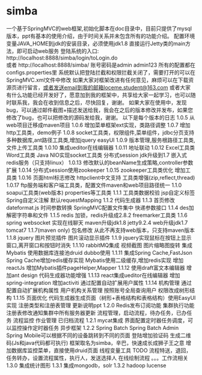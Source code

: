 # simba 
一个基于SpringMVC的web框架,初始化脚本在doc目录中，目前只提供了mysql版本，ppt有基本的使用介绍，由于时间关系并未包含所有的功能介绍。
配置环境变量JAVA_HOME到jdk的安装目录，必须使用jdk1.8
直接运行Jetty类的main方法，即可启动web服务
登陆系统的入口: 
http://localhost:8888/simba/login/toLogin.do  
或者
http://localhost:8888/simba/
账号密码是admin admin123 
所有的配置都在configs.properties里
系统默认把登陆拦截和权限拦截关闭了，需要打开的可以在SpringMVC.xml文件中修改
如果大家对框架改进有任何意见，麻烦可以在下载资源页进行留言，或者发送email到我的邮箱loceme.student@163.com
或者大家有什么功能已经开发好了，愿意加到我的框架中，共享给大家一起学习，也可以随时联系我，我会在收到信息之后，尽快回复，谢谢。
如果大家在使用中，发现bug，可以通过邮件截图+描述发送给我，我会在之后的版本修改并发布，如果您修改了bug，也可以把修改的源码发给我，谢谢。
以下是每个版本的日志
1.0.5
从web项目迁移成maven项目
1.0.6
增加菜单框架ext实现，类路径调整
1.0.7
增加http工具类，demo例子
1.0.8
socket工具类，权限组件,菜单组件，jdbc分页支持多种数据库,ant路径工具类,增加jquery easyUI
1.0.9
版本管理,服务根路径工具类,文件上传工具类
1.0.10
集成ueditor在线编辑器
1.0.11
地址联动
1.0.12
Excel工具类 Word工具类  Java NIO实现socket工具类 分布式session jdk升级到1.7 嵌入式redis服务（只支持linux）
1.0.13
修改默认的beanName生成策略,controller参数扩展
1.0.14
分布式session使用zookeeper
1.0.15
zookeeper工具类优化 增加工具类
1.0.16
页面html标志修改 httpclient中文支持 工具类增强(zip,reflect,thread)
1.0.17
ftp服务端和客户端工具类，配置文件maven和web项目路径统一
1.1.0
soapui工具类(web版本) properties等工具类
1.1.1
工具类数据校验 jsp自定义标签 Spring自定义注解 默认requestMapping
1.1.2
代码生成器
1.1.3
首页修改 dateformat.js 时间参数转换 SpringMVC配置文件集中 快递参数接口 
1.1.4
des加解密字符串和文件
1.1.5
redis 加锁，redis升级成2.8.2 freemarker工具类
1.1.6 
spring websocket 实现在线聊天 
maven升级jdk1.8 jetty9.2.4 
web升级jdk1.7 tomcat7
1.1.7(maven only)
包名修改 
从此不再支持web版本，只支持maven版本
1.1.8
jquery 
图片预览插件
图片滚动显示插件
1.1.9
jquery实现鼠标在按钮上显示窗口,离开窗口和按钮时消失
1.1.10
rabbitMQ集成
视频截图
图片缩略图旋转
集成Mybatis
使用数据库连接池druid
dubbo使用
1.1.11
集成Spring Cache,FastJson
Spring Cache增加redis缓存实现
Mybatis使用二级缓存,增加redis实现
增加reactJs
增加Mybatis插件pageHelper,Mapper
1.1.12
使用draft富文本编辑器
增加ant design
代码生成器功能增强
1.1.13
react集成ueditor在线编辑器
增加spring-integration
增加activiti
通过配置自动扩展用户属性
1.1.14
机构管理
通过配置自动扩展机构属性
用户机构关系管理
按照账号全局查询用户
权限改成树形结构
1.1.15
页面优化
代码生成器生成页面（树形+表格结构和表格结构）使用EasyUI实现
注册类型和注册表管理
更新说明ppt
1.2.0
Redis发布订阅功能
集群执行功能
注册表修改通知集群中所有服务器更新
流程管理，启动流程，待办任务，已办任务
流程监控 作业管理 已归档流程
1.2.1
mycat集成
界面配置定时器任务调度，可以监控操作定时器任务
异步框架
1.2.2
Spring Batch
Spring Batch Admin
Spring Mobile可以根据不同的设备跳转到不同的页面
登陆增加验证码
生成二维码(Js和java代码都可执行)
框架取名为simba，辛巴，快速成长成狮子王之意
增加数据库监控菜单，直接使用druid页面
线程变量工具
TODO
流程特送，退回，任务转办，设置流程属性，执行人，发送选择人
在线绘制流程
。。。工作流相关
1.3.0
集成统计图形
1.3.1
集成mongodb，solr
1.3.2
hadoop lucense